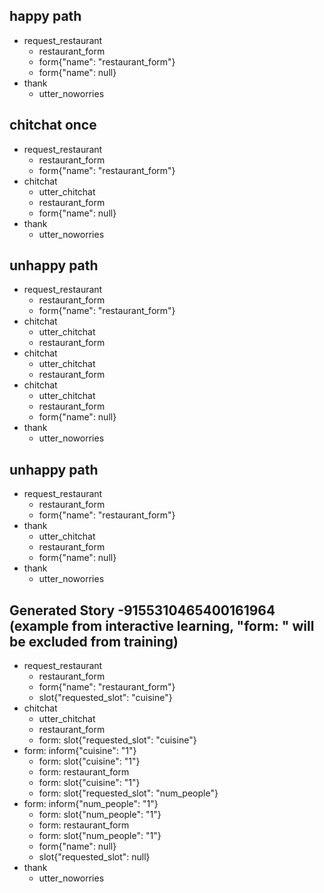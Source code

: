 ## happy path
* request_restaurant
    - restaurant_form
    - form{"name": "restaurant_form"}
    - form{"name": null}
* thank
    - utter_noworries



## chitchat once
* request_restaurant
    - restaurant_form
    - form{"name": "restaurant_form"}
* chitchat
    - utter_chitchat
    - restaurant_form
    - form{"name": null}
* thank
    - utter_noworries

## unhappy path
* request_restaurant
    - restaurant_form
    - form{"name": "restaurant_form"}
* chitchat
    - utter_chitchat
    - restaurant_form
* chitchat
    - utter_chitchat
    - restaurant_form
* chitchat
    - utter_chitchat
    - restaurant_form
    - form{"name": null}
* thank
    - utter_noworries

## unhappy path
* request_restaurant
    - restaurant_form
    - form{"name": "restaurant_form"}
* thank
    - utter_chitchat
    - restaurant_form
    - form{"name": null}
* thank
    - utter_noworries

## Generated Story -9155310465400161964 (example from interactive learning, "form: " will be excluded from training)
* request_restaurant
    - restaurant_form
    - form{"name": "restaurant_form"}
    - slot{"requested_slot": "cuisine"}
* chitchat
    - utter_chitchat
    - restaurant_form
    - form: slot{"requested_slot": "cuisine"}
* form: inform{"cuisine": "1"}
    - form: slot{"cuisine": "1"}
    - form: restaurant_form
    - form: slot{"cuisine": "1"}
    - form: slot{"requested_slot": "num_people"}
* form: inform{"num_people": "1"}
    - form: slot{"num_people": "1"}
    - form: restaurant_form
    - form: slot{"num_people": "1"}
    - form{"name": null}
    - slot{"requested_slot": null}
* thank
    - utter_noworries
